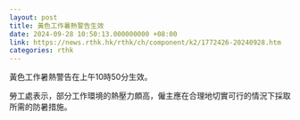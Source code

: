 ```yaml
---
layout: post
title: 黃色工作暑熱警告生效
date: 2024-09-28 10:50:13.000000000 +08:00
link: https://news.rthk.hk/rthk/ch/component/k2/1772426-20240928.htm
categories: rthk
---
```


黃色工作暑熱警告在上午10時50分生效。

勞工處表示，部分工作環境的熱壓力頗高，僱主應在合理地切實可行的情況下採取所需的防暑措施。
